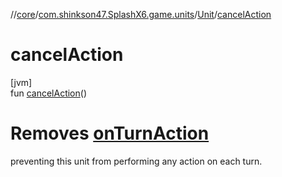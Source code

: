 //[core](../../../index.md)/[com.shinkson47.SplashX6.game.units](../index.md)/[Unit](index.md)/[cancelAction](cancel-action.md)

# cancelAction

[jvm]\
fun [cancelAction](cancel-action.md)()

# Removes [onTurnAction](on-turn-action.md)

preventing this unit from performing any action on each turn.
